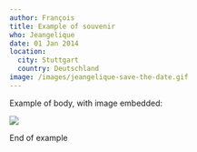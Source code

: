 ```yaml
---
author: François
title: Example of souvenir
who: Jeangelique
date: 01 Jan 2014
location:
  city: Stuttgart
  country: Deutschland
image: /images/jeangelique-save-the-date.gif
---
```

Example of body, with image embedded:

![](/images/jeangelique-save-the-date.gif)

End of example
